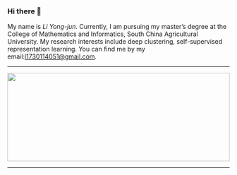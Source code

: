 
### Hi there 👋

My name is <em>Li Yong-jun</em>. Currently, I am pursuing my master’s degree at the College of Mathematics and Informatics, South China Agricultural University. My research interests include deep clustering, self-supervised representation learning. You can find me by my email:l1730114051@gmail.com.

<hr>

<a href="https://github.com/SandLYJ/LYJhere/github-readme-stats" title="Go to Source"><img width="100%" height="200" src="https://github-readme-stats.vercel.app/api?username=SandLYJ/LYJhere&show_icons=true&theme=gotham"></a>

<hr>
